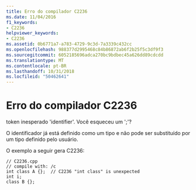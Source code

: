 ```yaml
---
title: Erro do compilador C2236
ms.date: 11/04/2016
f1_keywords:
- C2236
helpviewer_keywords:
- C2236
ms.assetid: 0b6771a7-a783-4729-9c3d-7a3339c432cc
ms.openlocfilehash: 988377d2995468c84b86872ab6f2b25f5c3df9f3
ms.sourcegitcommit: 6052185696adca270bc9bdbec45a626dd89cdcdd
ms.translationtype: MT
ms.contentlocale: pt-BR
ms.lasthandoff: 10/31/2018
ms.locfileid: "50462641"
---
```

# <a name="compiler-error-c2236"></a>Erro do compilador C2236

token inesperado 'identifier'. Você esqueceu um ';'?

O identificador já está definido como um tipo e não pode ser substituído por um tipo definido pelo usuário.

O exemplo a seguir gera C2236:

```
// C2236.cpp
// compile with: /c
int class A {};  // C2236 "int class" is unexpected
int i;
class B {};
```